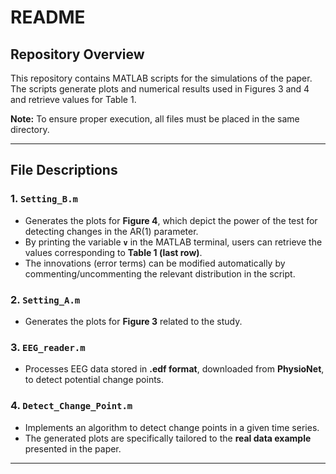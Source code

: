 # **README**  

## **Repository Overview**  
This repository contains MATLAB scripts for the simulations of the paper. The scripts generate plots and numerical results used in Figures 3 and 4 and retrieve values for Table 1.  

**Note:** To ensure proper execution, all files must be placed in the same directory.  

---

## **File Descriptions**  

### **1. `Setting_B.m`**  
- Generates the plots for **Figure 4**, which depict the power of the test for detecting changes in the AR(1) parameter.  
- By printing the variable **`v`** in the MATLAB terminal, users can retrieve the values corresponding to **Table 1 (last row)**.  
- The innovations (error terms) can be modified automatically by commenting/uncommenting the relevant distribution in the script.  

### **2. `Setting_A.m`**  
- Generates the plots for **Figure 3** related to the study.  

### **3. `EEG_reader.m`**  
- Processes EEG data stored in **.edf format**, downloaded from **PhysioNet**, to detect potential change points.  

### **4. `Detect_Change_Point.m`**  
- Implements an algorithm to detect change points in a given time series.  
- The generated plots are specifically tailored to the **real data example** presented in the paper.  

---
